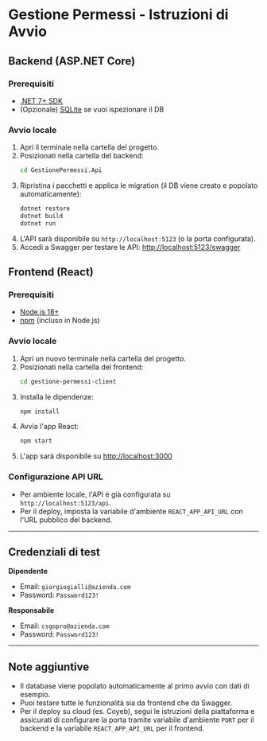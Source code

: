 # Gestione Permessi - Istruzioni di Avvio

## Backend (ASP.NET Core)

### Prerequisiti
- [.NET 7+ SDK](https://dotnet.microsoft.com/download)
- (Opzionale) [SQLite](https://www.sqlite.org/download.html) se vuoi ispezionare il DB

### Avvio locale
1. Apri il terminale nella cartella del progetto.
2. Posizionati nella cartella del backend:
   ```sh
   cd GestionePermessi.Api
   ```
3. Ripristina i pacchetti e applica le migration (il DB viene creato e popolato automaticamente):
   ```sh
   dotnet restore
   dotnet build
   dotnet run
   ```
4. L'API sarà disponibile su `http://localhost:5123` (o la porta configurata).
5. Accedi a Swagger per testare le API: [http://localhost:5123/swagger](http://localhost:5123/swagger)

## Frontend (React)

### Prerequisiti
- [Node.js 18+](https://nodejs.org/)
- [npm](https://www.npmjs.com/) (incluso in Node.js)

### Avvio locale
1. Apri un nuovo terminale nella cartella del progetto.
2. Posizionati nella cartella del frontend:
   ```sh
   cd gestione-permessi-client
   ```
3. Installa le dipendenze:
   ```sh
   npm install
   ```
4. Avvia l'app React:
   ```sh
   npm start
   ```
5. L'app sarà disponibile su [http://localhost:3000](http://localhost:3000)

### Configurazione API URL
- Per ambiente locale, l'API è già configurata su `http://localhost:5123/api`.
- Per il deploy, imposta la variabile d'ambiente `REACT_APP_API_URL` con l'URL pubblico del backend.

---

## Credenziali di test

**Dipendente**
- Email: `giorgiogialli@azienda.com`
- Password: `Password123!`

**Responsabile**
- Email: `csgopro@azienda.com`
- Password: `Password123!`

---

## Note aggiuntive
- Il database viene popolato automaticamente al primo avvio con dati di esempio.
- Puoi testare tutte le funzionalità sia da frontend che da Swagger.
- Per il deploy su cloud (es. Coyeb), segui le istruzioni della piattaforma e assicurati di configurare la porta tramite variabile d'ambiente `PORT` per il backend e la variabile `REACT_APP_API_URL` per il frontend. 